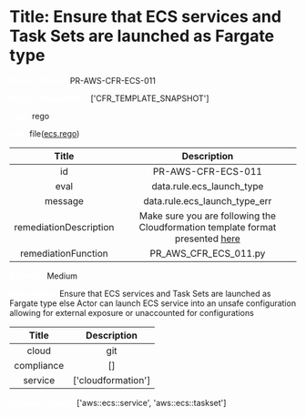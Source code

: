 



# Title: Ensure that ECS services and Task Sets are launched as Fargate type


***<font color="white">Master Test Id:</font>*** PR-AWS-CFR-ECS-011

***<font color="white">Master Snapshot Id:</font>*** ['CFR_TEMPLATE_SNAPSHOT']

***<font color="white">type:</font>*** rego

***<font color="white">rule:</font>*** file([ecs.rego])  
  
  
  
  

|Title|Description|
| :---: | :---: |
|id|PR-AWS-CFR-ECS-011|
|eval|data.rule.ecs_launch_type|
|message|data.rule.ecs_launch_type_err|
|remediationDescription|Make sure you are following the Cloudformation template format presented <a href='https://docs.aws.amazon.com/AWSCloudFormation/latest/UserGuide/aws-resource-ecs-service.html#cfn-ecs-service-launchtype' target='_blank'>here</a>|
|remediationFunction|PR_AWS_CFR_ECS_011.py|


***<font color="white">Severity:</font>*** Medium

***<font color="white">Description:</font>*** Ensure that ECS services and Task Sets are launched as Fargate type else Actor can launch ECS service into an unsafe configuration allowing for external exposure or unaccounted for configurations  
  
  

|Title|Description|
| :---: | :---: |
|cloud|git|
|compliance|[]|
|service|['cloudformation']|


***<font color="white">Resource Types:</font>*** ['aws::ecs::service', 'aws::ecs::taskset']


[ecs.rego]: https://github.com/prancer-io/prancer-compliance-test/tree/master/aws/iac/ecs.rego
